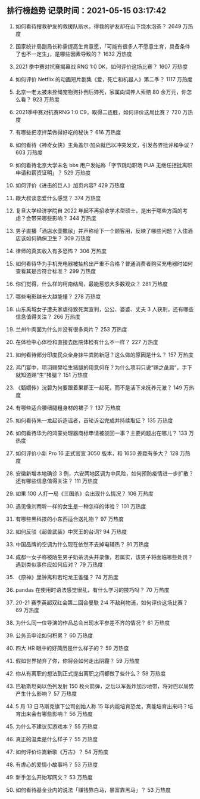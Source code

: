 
## 排行榜趋势 记录时间：2021-05-15 03:17:42
  
  1. 如何看待搜救驴友的救援队断水，得救的驴友却在山下烧水泡茶？ 2649 万热度
    
  2. 国家统计局副局长称需提高生育意愿，「可能有很多人不愿意生育，具备条件了也不一定生」，是哪些因素导致的？ 1632 万热度
    
  3. 2021 季中赛对抗赛揭幕战 RNG 1:0 DK，如何评价这场比赛？ 1607 万热度
    
  4. 如何评价 Netflix 的动画短片剧集《爱，死亡和机器人》第二季？ 1117 万热度
    
  5. 北京一老太被未拴绳宠物狗扑倒后猝死，家属向饲养人索赔 80 余万元，你怎么看？ 923 万热度
    
  6. 2021季中赛对抗赛RNG 1:0 C9，取得二连胜，如何评价这局比赛？ 720 万热度
    
  7. 有哪些把凉拌菜做得好吃的秘诀？ 616 万热度
    
  8. 如何看待《神奇女侠》主角盖尔·加朵就巴以冲突发文，引发各界批评和争议？ 603 万热度
    
  9. 如何看待北京大学未名 bbs 用户发帖称「字节跳动职场 PUA 无继任拒批离职申请和薪资证明」？ 529 万热度
    
  10. 如何评价《进击的巨人》加页内容? 429 万热度
    
  11. 跟大叔谈恋爱什么感觉？ 374 万热度
    
  12. 复旦大学经济学院自 2022 年起不再招收学术型硕士，是出于哪些方面的考虑？会带来哪些影响？ 344 万热度
    
  13. 男子直播「酒店水壶撒尿」并声称给下一个顾客用，反映了哪些问题？入住酒店该如何确保卫生？ 309 万热度
    
  14. 律师的真实收入有多恐怖？ 306 万热度
    
  15. 如何看待华为手机充电器被抽检出严重不合格？普通消费者购买充电器时如何查看其是否符合标准？ 299 万热度
    
  16. 你们觉得，什么样的柯南结局，最能惹怒大多数观众？ 281 万热度
    
  17. 哪些电影越长大越能懂？ 278 万热度
    
  18. 山东禹城女子遭夫家虐待致死案宣判，公公、婆婆、丈夫 3 人获刑，还有哪些信息值得关注？ 266 万热度
    
  19. 兰州牛肉面为什么并没有很多肉片？ 253 万热度
    
  20. 在体检中心体检和直接去医院体检有什么不一样？ 227 万热度
    
  21. 如何看待部分印度民众全身抹牛粪防新冠？这么做的原因是什么？ 157 万热度
    
  22. 鸿门宴中，项羽赐樊哙生猪腿的用意何在？为什么项羽只说“赐之彘肩”，手下就知道赐“生”猪腿？ 151 万热度
    
  23. 《甄嬛传》浣碧为何要跟着果郡王一起死，而不是活下来抚养元澈？ 149 万热度
    
  24. 有哪些适合腰细腿粗身材的裙子？ 137 万热度
    
  25. 如何看待朱一龙起诉造谣者，首轮诉讼完成并持续取证？ 135 万热度
    
  26. 如何看待华为的鸿蒙处理器商标申请被驳回一事？主要问题出在哪儿？ 133 万热度
    
  27. 如何评价小新 Pro 16 正式官宣 3050 版本，和 1650 差距有多大？ 128 万热度
    
  28. 安徽新增本地确诊 3 例，六安两地区调为中风险，如何预防疫情进一步扩散？还有哪些信息值得关注？ 111 万热度
    
  29. 如果 100 人打一局《三国杀》会出现什么情况？ 106 万热度
    
  30. 遇见像刘雨昕一样的女生是一种怎样的体验？ 101 万热度
    
  31. 有哪些黑科技的小东西适合送礼物？ 97 万热度
    
  32. 如何反驳《超兽武装》中冥王的台词? 94 万热度
    
  33. 中国品牌的空调为什么现在依然不去掉电辅热？ 91 万热度
    
  34. 成都一女子称被陌生男子奶茶浇头并录像，若属实，该男子将面临哪些处罚？遇到类似事件应如何应对？ 79 万热度
    
  35. 《原神》里钟离和若坨龙王谁强？ 74 万热度
    
  36. pandas 在使用时语法感觉很乱，有什么学习的技巧吗？ 70 万热度
    
  37. 20-21 赛季英超双红会第二回合曼联 2:4 不敌利物浦，如何评价这场比赛？ 69 万热度
    
  38. 为什么同一位导演的作品总会出现水平参差不齐的情况？ 61 万热度
    
  39. 公务员申论如何积累？ 60 万热度
    
  40. 四大 HR 眼中的好简历是什么样子的？ 59 万热度
    
  41. 假如世界抛弃了你，你将会如何走出阴霾？ 59 万热度
    
  42. 你从有离职的想法到正式提出离职之间都做了些什么？ 58 万热度
    
  43. 巴勒斯坦向以色列发射 150 枚火箭弹，之后以军轰炸加沙地带，将对巴以局势产生什么影响？ 57 万热度
    
  44. 5 月 13 日马斯克旗下公司创始人称 15 年内能培育恐龙，真能培育出来吗？培育出来会有哪些影响？ 56 万热度
    
  45. 为什么不建议买游戏本？ 55 万热度
    
  46. 真正的温柔是什么样子？ 55 万热度
    
  47. 如何评价许嵩新歌《万古》？ 54 万热度
    
  48. 有虐心的爱情小故事吗？ 53 万热度
    
  49. 新手怎么开始写网文？ 53 万热度
    
  50. 如何看待基金业内的说法「赚钱靠白马，暴富靠黑马」？ 53 万热度
    